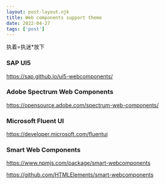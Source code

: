 ```yaml
---
layout: post-layout.njk
title: Web components support theme
date: 2022-04-27
tags: ['post']
---
```

<!-- Excerpt Start -->
执着=执迷*放下
<!-- Excerpt End -->


### SAP UI5

https://sap.github.io/ui5-webcomponents/

### Adobe Spectrum Web Components

https://opensource.adobe.com/spectrum-web-components/

### Microsoft Fluent UI

https://developer.microsoft.com/fluentui


### Smart Web Components

https://www.npmjs.com/package/smart-webcomponents

https://github.com/HTMLElements/smart-webcomponents